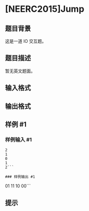 # [NEERC2015]Jump

## 题目背景

这是一道 IO 交互题。

## 题目描述

暂无英文题面。

## 输入格式



## 输出格式



## 样例 #1

### 样例输入 #1
```
2
1
0
1
2```

### 样例输出 #1

```
01
11
10
00```

## 提示


